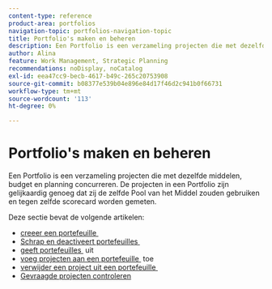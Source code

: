 ```yaml
---
content-type: reference
product-area: portfolios
navigation-topic: portfolios-navigation-topic
title: Portfolio's maken en beheren
description: Een Portfolio is een verzameling projecten die met dezelfde middelen, budget en planning concurreren. De projecten in een Portfolio zijn gelijkaardig genoeg dat zij de zelfde Pool van het Middel zouden gebruiken en tegen zelfde scorecard worden gemeten.
author: Alina
feature: Work Management, Strategic Planning
recommendations: noDisplay, noCatalog
exl-id: eea47cc9-becb-4617-b49c-265c20753908
source-git-commit: b08377e539b04e896e84d17f46d2c941b0f66731
workflow-type: tm+mt
source-wordcount: '113'
ht-degree: 0%

---
```


# Portfolio&#39;s maken en beheren

Een Portfolio is een verzameling projecten die met dezelfde middelen, budget en planning concurreren. De projecten in een Portfolio zijn gelijkaardig genoeg dat zij de zelfde Pool van het Middel zouden gebruiken en tegen zelfde scorecard worden gemeten.

Deze sectie bevat de volgende artikelen:

* [&#x200B; creeer een portefeuille &#x200B;](../../../manage-work/portfolios/create-and-manage-portfolios/create-portfolios.md)
* [&#x200B; Schrap en deactiveert portefeuilles &#x200B;](../../../manage-work/portfolios/create-and-manage-portfolios/delete-deactivate-portfolios.md)
* [&#x200B; geeft portefeuilles &#x200B;](../../../manage-work/portfolios/create-and-manage-portfolios/edit-portfolios.md) uit
* [&#x200B; voeg projecten aan een portefeuille &#x200B;](../../../manage-work/portfolios/create-and-manage-portfolios/add-projects-to-portfolios.md) toe
* [&#x200B; verwijder een project uit een portefeuille &#x200B;](../../../manage-work/portfolios/create-and-manage-portfolios/remove-project-from-portfolio.md)
* [Gevraagde projecten controleren](../../../manage-work/portfolios/create-and-manage-portfolios/review-requested-projects.md)
